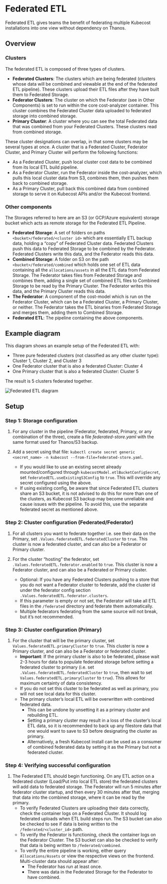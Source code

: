 # Federated ETL

Federated ETL gives teams the benefit of federating multiple Kubecost installations into one view without dependency on Thanos.
## Overview

### Clusters
The federated ETL is composed of three types of clusters.

* **Federated Clusters**: The clusters which are being federated (clusters whose data will be combined and viewable at the end of the federated ETL pipeline). These clusters upload their ETL files after they have built them to Federated Storage.
* **Federator Clusters**: The cluster on which the Federator (see in Other Components) is set to run within the core cost-analyzer container. This cluster combines the Federated Cluster data uploaded to federated storage into combined storage.
* **Primary Cluster**: A cluster where you can see the total Federated data that was combined from your Federated Clusters. These clusters read from combined storage.

These cluster designations can overlap, in that some clusters may be several types at once. A cluster that is a Federated Cluster, Federator Cluster, and Primary Cluster will perform the following functions:
* As a Federated Cluster, push local cluster cost data to be combined from its local ETL build pipeline.
* As a Federator Cluster, run the Federator inside the cost-analyzer, which pulls this local cluster data from S3, combines them, then pushes them back to combined storage.
* As a Primary Cluster, pull back this combined data from combined storage to serve it on Kubecost APIs and/or the Kubecost frontend.

### Other components
The Storages referred to here are an S3 (or GCP/Azure equivalent) storage bucket which acts as remote storage for the Federated ETL Pipeline.

* **Federated Storage**: A set of folders on paths `<bucket>/federated/<cluster id>` which are essentially ETL backup data, holding a “copy” of Federated Cluster data. Federated Clusters push this data to Federated Storage to be combined by the Federator. Federated Clusters write this data, and the Federator reads this data.
* **Combined Storage**: A folder on S3 on the path `<bucket>/federated/combined` which holds one set of ETL data containing all the `allocations/assets` in all the ETL data from Federated Storage. The Federator takes files from Federated Storage and combines them, adding a single set of combined ETL files to Combined Storage to be read by the Primary Cluster. The Federator writes this data, and the Primary Cluster reads this data.
* **The Federator**: A component of the cost-model which is run on the Federator Cluster, which can be a Federated Cluster, a Primary Cluster, or neither. The Federator takes the ETL binaries from Federated Storage and merges them, adding them to Combined Storage.
* **Federated ETL**: The pipeline containing the above components.

## Example diagram
This diagram shows an example setup of the Federated ETL with:
* Three pure federated clusters (not classified as any other cluster type): Cluster 1, Cluster 2, and Cluster 3
* One Federator cluster that is also a federated Cluster: Cluster 4
* One Primary cluster that is also a federated Cluster: Cluster 5

The result is 5 clusters federated together.

![Federated ETL diagram](https://user-images.githubusercontent.com/32113845/200037732-102f12b4-732b-435c-b3d0-c23018a6a7e6.png)


## Setup
### Step 1: Storage configuration

1. For any cluster in the pipeline (Federator, federated, Primary, or any combination of the three), create a file *federated-store.yaml* with the same format used for Thanos/S3 backup.
2. Add a secret using that file: `kubectl create secret generic <secret_name> -n kubecost --from-file=federated-store.yaml`.

    * If you would like to use an existing secret already mounted/configured through `kubecostModel.etlBucketConfigSecret`, set `federatedETL.useExistingS3Config` to `true`. This will override any secret configured using the above.
    * If using existing config, be aware that since Federated ETL clusters share an S3 bucket, it is not advised to do this for more than one of the clusters, as Kubecost S3 backup may become unreliable and cause issues with the pipeline. To avoid this, use the separate federated secret as mentioned above.

### Step 2: Cluster configuration (Federated/Federator)

1. For all clusters you want to federate together i.e. see their data on the Primary, set `.Values.federatedETL.federatedCluster` to `true`. This cluster is now a federated cluster, and can also be a Federator or Primary cluster.

2. For the cluster “hosting” the federator, set `.Values.federatedETL.federator.enabled` to `true`. This cluster is now a Federator cluster, and can also be a Federated or Primary cluster.
    * Optional: If you have any Federated Clusters pushing to a store that you do not want a Federator cluster to federate, add the cluster id under the federator config section `.Values.federatedETL.federator.clusters`.
    * If this parameter is empty or not set, the Federator will take all ETL files in the `/federated` directory and federate them automatically.
    * Multiple federators federating from the same source will not break, but it’s not recommended.

### Step 3: Cluster configuration (Primary)
1. For the cluster that will be the primary cluster, set `Values.federatedETL.primaryCluster` to `true`. This cluster is now a Primary cluster, and can also be a Federator or federated cluster.
   * **Important**: If the primary cluster is also to be federated, please wait 2-3 hours for data to populate federated storage before setting a federated cluster to primary (i.e. set `.Values.federatedETL.federatedCluster` to `true`, then wait to set `Values.federatedETL.primaryCluster` to `true`). This allows for maximum certainty of data consistency.
   * If you do not set this cluster to be federated as well as primary, you will not see local data for this cluster.
   * The primary cluster’s local ETL will be overwritten with combined federated data.
        * This can be undone by unsetting it as a primary cluster and rebuilding ETL.
        * Setting a primary cluster may result in a loss of the cluster’s local ETL data, so it is recommended to back up any filestore data that one would want to save to S3 before designating the cluster as primary. 
        * Alternatively, a fresh Kubecost install can be used as a consumer of combined federated data by setting it as the Primary but not a federated cluster.

### Step 4: Verifying successful configuration
1. The Federated ETL should begin functioning. On any ETL action on a federated cluster (Load/Put into local ETL store) the federated clusters will add data to federated storage. The Federator will run 5 minutes after federator cluster startup, and then every 30 minutes after that, merging that data into the combined storage, where it can be read by the primary.
    * To verify Federated Clusters are uploading their data correctly, check the container logs on a Federated Cluster. It should log federated uploads when ETL build steps run. The S3 bucket can also be checked to see if data is being written to the `/federated/<cluster_id>` path.
    * To verify the Federator is functioning, check the container logs on the Federator Cluster. The S3 bucket can also be checked to verify that data is being written to `/federated/combined`.
    * To verify the entire pipeline is working, either query `Allocations/Assets` or view the respective views on the frontend. Multi-cluster data should appear after:
        * The Federator has run at least once.
        * There was data in the Federated Storage for the Federator to have combined.

